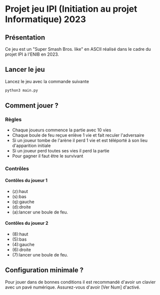 # Projet jeu IPI (Initiation au projet Informatique) 2023

## Présentation
Ce jeu est un "Super Smash Bros. like" en ASCII réalisé dans le cadre du projet IPI à l'ENIB en 2023.

## Lancer le jeu
Lancez le jeu avec la commande suivante

```bash
python3 main.py
```

## Comment jouer ?
### Règles
- Chaque joueurs commence la partie avec 10 vies
- Chaque boule de feu reçue enlève 1 vie et fait reculer l'adversaire
- Si un joueur tombe de l'arène il perd 1 vie et est téléporté à son lieu d'apparition initiale
- Si un joueur perd toutes ses vies il perd la partie
- Pour gagner il faut être le survivant

### Contrôles
#### Contôles du joueur 1 
- (z):haut
- (s):bas
- (q):gauche
- (d):droite
- (a):lancer une boule de feu.

#### Contôles du joueur 2
- (8):haut
- (5):bas
- (4):gauche
- (6):droite
- (7):lancer une boule de feu.

## Configuration minimale ?
Pour jouer dans de bonnes conditions il est recommandé d'avoir un clavier avec un pavé numérique.
Assurez-vous d'avoir [Ver Num] d'activé.
